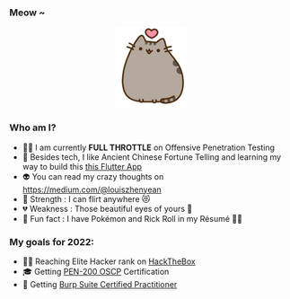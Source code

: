 ### Meow ~

<p align="center">
  <img src="kitten.png">
</p>

### Who am I?

- 👨‍💻 I am currently **FULL THROTTLE** on Offensive Penetration Testing <!--- maintaining [that Trading Bot](https://github.com/zyairelai/futures-hero) -->
- 🔮 Besides tech, I like Ancient Chinese Fortune Telling and learning my way to build this [this Flutter App](https://github.com/zyairelai/ching-chong-calculator)
- 👽 You can read my crazy thoughts on https://medium.com/@louiszhenyean 
- 💪 Strength : I can flirt anywhere 😻
- 💔 Weakness : Those beautiful eyes of yours 🥺
- 🦄 Fun fact : I have Pokémon and Rick Roll in my Résumé 🕺🏼

### My goals for 2022:
- 👨‍💻 Reaching Elite Hacker rank on [HackTheBox](https://app.hackthebox.com/profile/223593)
- 🎓 Getting [PEN-200 OSCP](https://www.offensive-security.com/pwk-oscp/) Certification 
- 🐞 Getting [Burp Suite Certified Practitioner](https://portswigger.net/web-security/certification)
